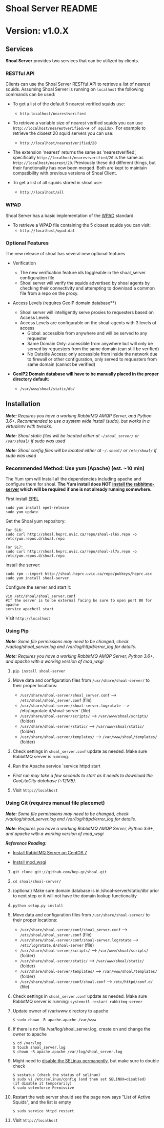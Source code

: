 # Shoal Server README
# Version: v1.0.X
## Services
**Shoal Server** provides two services that can be utilized by clients.

### RESTful API
Clients can use the Shoal Server RESTful API to retrieve a list of nearest squids. Assuming Shoal Server is running on `localhost` the following commands can be used:

- To get a list of the default 5 nearest verified squids use:
  - `http:localhost/nearestverified`
- To retrieve a variable size of nearest verified squids you can use `http://localhost/nearestverified/<# of squids>`. For example to retrieve the closest 20 squid servers you can use:
  - `http://localhost/nearestverified/20`

- The extension 'nearest' returns the same as 'nearestverified', specifically `http://localhost/nearestverified/20` is the same as `http://localhost/nearest/20`.  Previously these did different things, but their functionality has now been merged. Both are kept to maintain compatibility with previous versions of Shoal Client.

- To get a list of all squids stored in shoal use:
  - `http://localhost/all`
 
### WPAD
Shoal Server has a basic implementation of the [WPAD](http://en.wikipedia.org/wiki/Web_Proxy_Autodiscovery_Protocol) standard.

- To retrieve a WPAD file containing the 5 closest squids you can visit:
  - `http://localhost/wpad.dat`

### Optional Features
The new release of shoal has several new optional features
- Verification
  - The new verification feature ids toggleable in the shoal_server configuration file
  - Shoal server will verify the squids advertised by shoal agents by checking their connectivity and attempting to download a common file from a repo on the proxy.
- Access Levels (requires GeoIP domain database**)
  - Shoal server will intelligently serve proxies to requesters based on Access Levels
  - Access Levels are configurable on the shoal-agents with 3 levels of access
    - Global: accessible from anywhere and will be served to any requester
    - Same Domain Only: accessible from anywhere but will only be served by requesters from the same domain (can still be verified)
    - No Outside Access: only accessible from inside the network due to firewall or other configuration, only served to requesters from same domain (cannot be verified)

- **GeoIP2 Domain database will have to be manually placed in the proper directory default:**
  - `/var/www/shoal/static/db/`

## Installation

 _**Note**: Requires you have a working RabbitMQ AMQP Server, and Python 3.6+_.
_Recommended to use a system wide install (sudo), but works in a virtualenv with tweaks_.


_**Note**: Shoal static files will be located either at `~/shoal_server/` or `/var/shoal/` if sudo was used_

_**Note**: Shoal config files will be located either at `~/.shoal/` or `/etc/shoal/` if sudo was used_

### Recommended Method: Use yum (Apache) (est. ~10 min)
The Yum rpm will Install all the dependencies including apache and configure them for shoal.
**The Yum install does NOT [install the rabbitmq-server](https://www.rabbitmq.com/install-rpm.html) which will be required if one is not already running somewhere.**

First install [EPEL](http://fedoraproject.org/wiki/EPEL) 

    sudo yum install epel-release
    sudo yum update

Get the Shoal yum repository:

    For SL6:
    sudo curl http://shoal.heprc.uvic.ca/repo/shoal-sl6x.repo -o /etc/yum.repos.d/shoal.repo

    For SL7:
    sudo curl http://shoal.heprc.uvic.ca/repo/shoal-sl7x.repo -o /etc/yum.repos.d/shoal.repo
   
Install the server:

    sudo rpm --import http://shoal.heprc.uvic.ca/repo/pubkeys/heprc.asc
    sudo yum install shoal-server
    
Configure the server and start it:

    vim /etc/shoal/shoal_server.conf
    #If the server is to be external facing be sure to open port 80 for apache
    service apachctl start

Visit `http://localhost`

### Using Pip
_**Note**: Some file permissions may need to be changed, check /var/log/shoal_server.log and /var/log/httpd/error_log for details._

_**Note**: Requires you have a working RabbitMQ AMQP Server, Python 3.6+, and apache with a working version of mod_wsgi_

1. `pip install shoal-server`

2. Move data and configuration files from `/usr/share/shoal-server/` to their proper locations:
	- `/usr/share/shoal-server/shoal_server.conf` --> `/etc/shoal/shoal_server.conf`   (file)
	- `/usr/share/shoal-server/shoal-server.logrotate --> `/etc/logrotate.d/shoal-server` (file)
	- `/usr/share/shoal-server/scripts/` --> `/var/www/shoal/scripts/` (folder)
	- `/usr/share/shoal-server/static/`  --> `/var/www/shoal/static/` (folder)
	- `/usr/share/shoal-server/templates/` --> `/var/www/shoal/templates/` (folder)

3. Check settings in `shoal_server.conf` update as needed. Make sure RabbitMQ server is running.

4. Run the Apache service `service httpd start
  - _First run may take a few seconds to start as it needs to download the GeoLiteCity database (~12MB)._

5. Visit `http://localhost`

### Using Git (requires manual file placemet)

_**Note**: Some file permissions may need to be changed, check /var/log/shoal_server.log and /var/log/httpd/error_log for details._

_**Note**: Requires you have a working RabbitMQ AMQP Server, Python 3.6+, and apache with a working version of mod_wsgi_

_**Reference Reading**:_
  - [Install RabbitMQ Server on CentOS 7](https://www.howtoforge.com/tutorial/how-to-install-rabbitmq-server-on-centos-7/)

  - [Install mod_wsgi](https://www.ionos.com/community/hosting/python/use-mod-wsgi-to-run-python-as-a-web-application-on-centos-7/)


1. `git clone git://github.com/hep-gc/shoal.git`
1. `cd shoal/shoal-server/`
1. (optional) Make sure domain database is in /shoal-server/static/db/ prior to next step or it will not have the domain lookup functionality
1. `python setup.py install`
1. Move data and configuration files from `/usr/share/shoal-server/` to their proper locations:
	- `/usr/share/shoal-server/conf/shoal_server.conf` --> `/etc/shoal/shoal_server.conf`   (file)
	- `/usr/share/shoal-server/conf/shoal-server.logrotate` --> `/etc/logrotate.d/shoal-server` (file)
	- `/usr/share/shoal-server/scripts/` --> `/var/www/shoal/scripts/` (folder)
	- `/usr/share/shoal-server/static/`  --> `/var/www/shoal/static/` (folder)
	- `/usr/share/shoal-server/templates/` --> `/var/www/shoal/templates/` (folder)
	- `/usr/share/shoal-server/conf/shoal.conf`   --> `/etc/httpd/conf.d/` (file)
	
1. Check settings in `shoal_server.conf` update as needed. Make sure RabbitMQ server is running: `systemctl restart rabbitmq-server`
 
1. Update owner of /var/www directory to apache
	```
	$ sudo chown -R apache.apache /var/www
	```
1. If there is no file /var/log/shoal_server.log, create on and change the owner to apache
	```
	$ cd /var/log
	$ touch shoal_server.log
	$ chown -R apache.apache /var/log/shoal_server.log
	```
1. Might need to [disable the SELinux permanently](https://www.cyberciti.biz/faq/disable-selinux-on-centos-7-rhel-7-fedora-linux/), but make sure to double check
	```
	$ sestatus (check the status of selinux)
	$ sudo vi /etc/selinux/config (and then set SELINUX=disabled)
	(if disable it temporarily)
	$ sudo setenforce Permissive
	```
1. Restart the web server should see the page now says "List of Active Squids", and the list is empty
	```
	$ sudo service httpd restart
	```
 
1. Visit `http://localhost`
